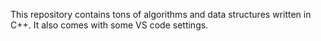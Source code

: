 This repository contains tons of algorithms and data structures written in C++. It also comes with some VS code settings.
